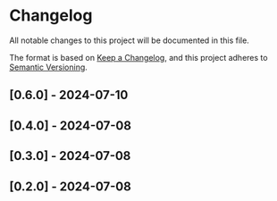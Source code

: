 # Changelog
All notable changes to this project will be documented in this file.

The format is based on [Keep a Changelog](https://keepachangelog.com/en/1.0.0/),
and this project adheres to [Semantic Versioning](https://semver.org/spec/v2.0.0.html).

## [0.6.0] - 2024-07-10


## [0.4.0] - 2024-07-08


## [0.3.0] - 2024-07-08


## [0.2.0] - 2024-07-08

